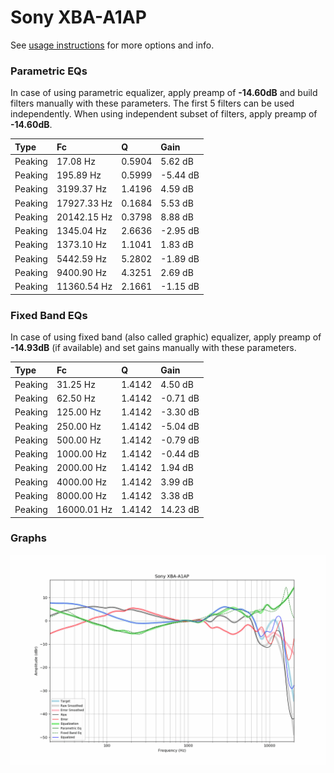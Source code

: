 # Sony XBA-A1AP
See [usage instructions](https://github.com/jaakkopasanen/AutoEq#usage) for more options and info.

### Parametric EQs
In case of using parametric equalizer, apply preamp of **-14.60dB** and build filters manually
with these parameters. The first 5 filters can be used independently.
When using independent subset of filters, apply preamp of **-14.60dB**.

| Type    | Fc          |      Q | Gain     |
|:--------|:------------|:-------|:---------|
| Peaking | 17.08 Hz    | 0.5904 | 5.62 dB  |
| Peaking | 195.89 Hz   | 0.5999 | -5.44 dB |
| Peaking | 3199.37 Hz  | 1.4196 | 4.59 dB  |
| Peaking | 17927.33 Hz | 0.1684 | 5.53 dB  |
| Peaking | 20142.15 Hz | 0.3798 | 8.88 dB  |
| Peaking | 1345.04 Hz  | 2.6636 | -2.95 dB |
| Peaking | 1373.10 Hz  | 1.1041 | 1.83 dB  |
| Peaking | 5442.59 Hz  | 5.2802 | -1.89 dB |
| Peaking | 9400.90 Hz  | 4.3251 | 2.69 dB  |
| Peaking | 11360.54 Hz | 2.1661 | -1.15 dB |

### Fixed Band EQs
In case of using fixed band (also called graphic) equalizer, apply preamp of **-14.93dB**
(if available) and set gains manually with these parameters.

| Type    | Fc          |      Q | Gain     |
|:--------|:------------|:-------|:---------|
| Peaking | 31.25 Hz    | 1.4142 | 4.50 dB  |
| Peaking | 62.50 Hz    | 1.4142 | -0.71 dB |
| Peaking | 125.00 Hz   | 1.4142 | -3.30 dB |
| Peaking | 250.00 Hz   | 1.4142 | -5.04 dB |
| Peaking | 500.00 Hz   | 1.4142 | -0.79 dB |
| Peaking | 1000.00 Hz  | 1.4142 | -0.44 dB |
| Peaking | 2000.00 Hz  | 1.4142 | 1.94 dB  |
| Peaking | 4000.00 Hz  | 1.4142 | 3.99 dB  |
| Peaking | 8000.00 Hz  | 1.4142 | 3.38 dB  |
| Peaking | 16000.01 Hz | 1.4142 | 14.23 dB |

### Graphs
![](./Sony%20XBA-A1AP.png)